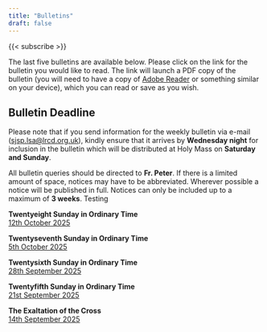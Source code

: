 ```yaml
---
title: "Bulletins"
draft: false
---
```


{{< subscribe >}}

The last five bulletins are available below. Please click on the link for the bulletin you would like to read. The link will launch a PDF copy of the bulletin (you will need to have a copy of [Adobe Reader](https://get.adobe.com/reader/) or something similar on your device), which you can read or save as you wish.

## Bulletin Deadline

Please note that if you send information for the weekly bulletin via e-mail ([sjsp.lsa@lrcd.org.uk](mailto:sjsp.lsa@lrcd.org.uk)), kindly ensure that it arrives by **Wednesday night** for inclusion in the bulletin which will be distributed at Holy Mass on **Saturday and Sunday**.

All bulletin queries should be directed to **Fr. Peter**. If there is a limited amount of space, notices may have to be abbreviated. Wherever possible a notice will be published in full. Notices can only be included up to a maximum of **3 weeks**. Testing

**Twentyeight Sunday in Ordinary Time**  
[12th October 2025](/bulletins/Bulletin121025.pdf)  

**Twentyseventh Sunday in Ordinary Time**  
[5th October 2025](/bulletins/Bulletin051025.pdf)  

**Twentysixth Sunday in Ordinary Time**  
[28th September 2025](/bulletins/Bulletin280925.pdf)  

**Twentyfifth Sunday in Ordinary Time**  
[21st September 2025](/bulletins/Bulletin210925.pdf)  

**The Exaltation of the Cross**  
[14th September 2025](/bulletins/Bulletin140925.pdf)  
